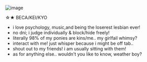 ![image](https://file.garden/Zr9rmkjDehbOqoLn/ezgif-7-c34098014f.gif)

☆★ BECA/KEI/KYO
- i love psychology, music,and being the loserest lesbian ever!
- no dni; i judge individually & block/hide freely!
- literally 98% of my ponies are kins/me.. my girlfail whimsy?
- interact with me! just whisper because i might be off tab..
- shout out to my friends! i am usually sitting with them!
- as for anything else.. wouldn't you like to know, weather boy?
